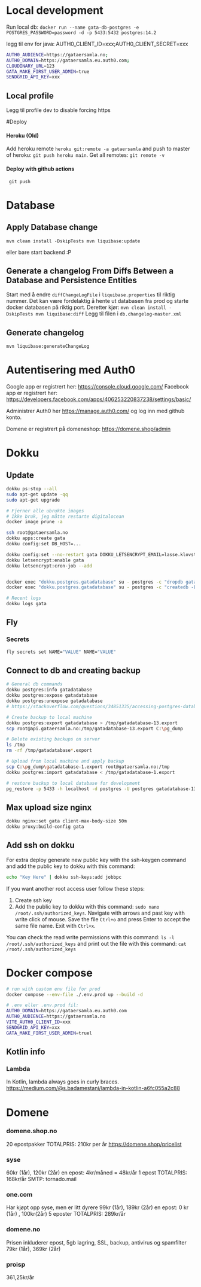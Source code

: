 # Local development

Run local db:
`docker run --name gata-db-postgres -e POSTGRES_PASSWORD=password -d -p 5433:5432 postgres:14.2`

legg til env for java: AUTH0_CLIENT_ID=xxx;AUTH0_CLIENT_SECRET=xxx

```bash
AUTH0_AUDIENCE=https://gataersamla.no;
AUTH0_DOMAIN=https://gataersamla.eu.auth0.com;
CLOUDINARY_URL=123
GATA_MAKE_FIRST_USER_ADMIN=true
SENDGRID_API_KEY=xxx
```

## Local profile

Legg til profile dev to disable forcing https

#Deploy

#### Heroku (Old)

Add heroku remote `heroku git:remote -a gataersamla` and push to master of heroku: `git push heroku main`.
Get all remotes: `git remote -v`

#### Deploy with github actions

` git push`

# Database

## Apply Database change

`mvn clean install -DskipTests
mvn liquibase:update`

eller bare start backend :P

## Generate a changelog From Diffs Between a Database and Persistence Entities

Start med å endre `diffChangeLogFile` i `liquibase.properties` til riktig nummer.
Det kan være fordelaktig å hente ut databasen fra prod og starte docker databasen på riktig port.
Deretter kjør:
`mvn clean install -DskipTests
mvn liquibase:diff`
Legg til filen i `db.changelog-master.xml`

## Generate changelog

`mvn liquibase:generateChangeLog`

# Autentisering med Auth0

Google app er registrert her: https://console.cloud.google.com/
Facebook app er registrert her: https://developers.facebook.com/apps/406253220837238/settings/basic/

Administrer Auth0 her https://manage.auth0.com/ og log inn med github konto.

Domene er registrert på domeneshop: https://domene.shop/admin

# Dokku

## Update

```bash
dokku ps:stop --all
sudo apt-get update -qq
sudo apt-get upgrade

# Fjerner alle ubrukte images
# Ikke bruk, jeg måtte restarte digitalocean
docker image prune -a

```

```bash
ssh root@gataersamla.no
dokku apps:create gata
dokku config:set DB_HOST=...

dokku config:set --no-restart gata DOKKU_LETSENCRYPT_EMAIL=lasse.klovstad@gmail.com
dokku letsencrypt:enable gata
dokku letsencrypt:cron-job --add


docker exec "dokku.postgres.gatadatabase" su - postgres -c "dropdb gatadatabase"
docker exec "dokku.postgres.gatadatabase" su - postgres -c "createdb -E utf8  gatadatabase"

# Recent logs
dokku logs gata
```

## Fly 
### Secrets
```bash
fly secrets set NAME="VALUE" NAME="VALUE"
```

## Connect to db and creating backup

```bash
# General db commands
dokku postgres:info gatadatabase
dokku postgres:expose gatadatabase
dokku postgres:unexpose gatadatabase
# https://stackoverflow.com/questions/34851335/accessing-postgres-database-inside-dokku-container-from-outside

# Create backup to local machine
dokku postgres:export gatadatabase > /tmp/gatadatabase-13.export
scp root@api.gataersamla.no:/tmp/gatadatabase-13.export C:\pg_dump

# Delete existing backups on server
ls /tmp
rm -rf /tmp/gatadatabase*.export

# Upload from local machine and apply backup
scp C:\pg_dump\gatadatabase-1.export root@gataersamla.no:/tmp
dokku postgres:import gatadatabase < /tmp/gatadatabase-1.export

# restore backup to local database for development
pg_restore -p 5433 -h localhost -d postgres -U postgres gatadatabase-13.export
```

## Max upload size nginx

```bash
dokku nginx:set gata client-max-body-size 50m
dokku proxy:build-config gata
```

## Add ssh on dokku

For extra deploy generate new public key with the ssh-keygen command and add the public key to dokku with this command:

```bash
echo "Key Here" | dokku ssh-keys:add jobbpc

```

If you want another root access user follow these steps:

1. Create ssh key
2. Add the public key to dokku with this command: `sudo nano /root/.ssh/authorized_keys`. Navigate with arrows and past key with write click of mouse. Save the file `Ctrl+o` and press Enter to accept the same file name. Exit with `Ctrl+x`.

You can check the read write permissions with this command: `ls -l /root/.ssh/authorized_keys` and print out the file with this command: `cat /root/.ssh/authorized_keys`

# Docker compose

```bash
# run with custom env file for prod
docker compose --env-file ./.env.prod up --build -d

# .env eller .env.prod fil:
AUTH0_DOMAIN=https://gataersamla.eu.auth0.com
AUTH0_AUDIENCE=https://gataersamla.no
VITE_AUTH0_CLIENT_ID=xxx
SENDGRID_API_KEY=xxx
GATA_MAKE_FIRST_USER_ADMIN=truel
```

## Kotlin info

### Lambda

In Kotlin, lambda always goes in curly braces. https://medium.com/@s.badamestani/lambda-in-kotlin-a6fc055a2c88

# Domene

### domene.shop.no

20 epostpakker
TOTALPRIS: 210kr per år
https://domene.shop/pricelist

### syse

60kr (1år), 120kr (2år) en epost: 4kr/måned = 48kr/år 1 epost
TOTALPRIS: 168kr/år
SMTP: tornado.mail

### one.com

Har kjøpt opp syse, men er litt dyrere
99kr (1år), 189kr (2år) en epost: 0 kr (1år) , 100kr(2år) 5 eposter
TOTALPRIS: 289kr/år

### domene.no

Prisen inkluderer epost, 5gb lagring,
SSL, backup, antivirus og spamfilter
79kr (1år), 369kr (2år)

### proisp

361,25kr/år
